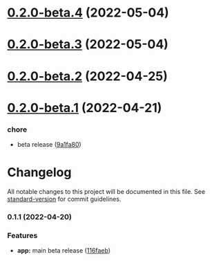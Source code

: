 # [0.2.0-beta.4](https://github.com/tesalate/tesalate-ui/compare/v0.2.0-beta.3...v0.2.0-beta.4) (2022-05-04)

# [0.2.0-beta.3](https://github.com/tesalate/tesalate-ui/compare/v0.2.0-beta.2...v0.2.0-beta.3) (2022-05-04)

# [0.2.0-beta.2](https://github.com/tesalate/tesalate-ui/compare/v0.2.0-beta.1...v0.2.0-beta.2) (2022-04-25)

# [0.2.0-beta.1](https://github.com/tesalate/tesalate-ui/compare/v0.1.1...v0.2.0-beta.1) (2022-04-21)


### chore

* beta release ([9a1fa80](https://github.com/tesalate/tesalate-ui/commit/9a1fa80af5b17bb00b34b1a9571702fb364b24ab))

# Changelog

All notable changes to this project will be documented in this file. See [standard-version](https://github.com/conventional-changelog/standard-version) for commit guidelines.

### 0.1.1 (2022-04-20)


### Features

* **app:** main beta release ([116faeb](https://github.com/tesalate/tesalate-ui/commit/116faeb1629957d0b153b32c59357934e9b3b7f3))
